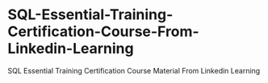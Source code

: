 # SQL-Essential-Training-Certification-Course-From-Linkedin-Learning
SQL Essential Training Certification Course Material From Linkedin Learning
